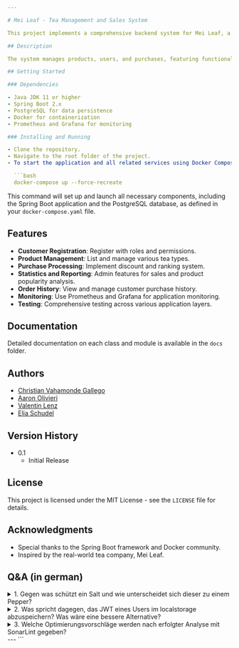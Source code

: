 ```yaml
---

# Mei Leaf - Tea Management and Sales System

This project implements a comprehensive backend system for Mei Leaf, a company specializing in various tea types and accessories, with a focus on integrating databases into web applications.

## Description

The system manages products, users, and purchases, featuring functionalities like customer registration, product listing, and purchase processing. It's designed for efficient operation and user engagement through a point and ranking system.

## Getting Started

### Dependencies

- Java JDK 11 or higher
- Spring Boot 2.x
- PostgreSQL for data persistence
- Docker for containerization
- Prometheus and Grafana for monitoring

### Installing and Running

- Clone the repository.
- Navigate to the root folder of the project.
- To start the application and all related services using Docker Compose, open a terminal in the project root and run:

  ```bash
  docker-compose up --force-recreate
  ```

This command will set up and launch all necessary components, including the Spring Boot application and the PostgreSQL database, as defined in your `docker-compose.yaml` file.

## Features

- **Customer Registration**: Register with roles and permissions.
- **Product Management**: List and manage various tea types.
- **Purchase Processing**: Implement discount and ranking system.
- **Statistics and Reporting**: Admin features for sales and product popularity analysis.
- **Order History**: View and manage customer purchase history.
- **Monitoring**: Use Prometheus and Grafana for application monitoring.
- **Testing**: Comprehensive testing across various application layers.

## Documentation

Detailed documentation on each class and module is available in the `docs` folder.

## Authors

- [Christian Vahamonde Gallego](https://github.com/Mambolulu)
- [Aaron Olivieri](https://github.com/aOlivieri94)
- [Valentin Lenz](https://github.com/VLenzers)
- [Elia Schudel](https://github.com/EliaSchudel)

## Version History

- 0.1
    - Initial Release

## License

This project is licensed under the MIT License - see the `LICENSE` file for details.

## Acknowledgments

- Special thanks to the Spring Boot framework and Docker community.
- Inspired by the real-world tea company, Mei Leaf.

## Q&A (in german)
<details>
<summary>1. Gegen was schützt ein Salt und wie unterscheidet sich dieser zu einem Pepper?</summary>

**Antwort:**

Ein **Salt** und ein **Pepper** sind beides Techniken, die in Verbindung mit Passwort-Hashing verwendet werden, um die Sicherheit von Passwörtern zu erhöhen. Sie dienen jedoch unterschiedlichen Zwecken und haben unterschiedliche Verwendungszwecke:

**Salt:**

- **Schutz vor Rainbow Tables:** Ein Salt (Salz) ist eine zufällige Zeichenfolge, die zu einem Passwort hinzugefügt wird, bevor es gehasht wird. Das Ergebnis des Hashing-Vorgangs enthält sowohl das ursprüngliche Passwort als auch das Salt. Dies verhindert effektiv, dass Angreifer vorberechnete Rainbow Tables verwenden, um Passwörter zu knacken.

- **Einzigartigkeit:** Für jeden Benutzer wird normalerweise ein eindeutiges Salt erstellt und mit seinem Passwort kombiniert. Dadurch wird sichergestellt, dass selbst Benutzer mit denselben Passwörtern unterschiedliche gehashte Werte haben, da das Salt unterschiedlich ist.

- **Speicherung:** Das Salt wird normalerweise zusammen mit dem gehashten Passwort in der Datenbank gespeichert.

**Pepper:**

- **Zusätzliche Sicherheitsschicht:** Ein Pepper ist ein zufälliger Wert, der dem Passwort vor dem Hashing hinzugefügt wird, ähnlich wie ein Salt. Der entscheidende Unterschied besteht darin, dass der Pepper nicht in der Datenbank gespeichert wird. Stattdessen wird er sicher an einem anderen Ort (z. B. in einer Konfigurationsdatei) aufbewahrt, der nicht direkt mit der Datenbank in Verbindung steht.

- **Schutz vor Datenbankkompromittierung:** Der Pepper bietet zusätzlichen Schutz, da ein Angreifer, der Zugriff auf die Datenbank erhält, nicht in der Lage ist, Passwörter zu knacken, ohne auch den Pepper zu kennen. Selbst wenn die Passwort-Hashes und Salts kompromittiert werden, ist der Pepper erforderlich, um die Passwörter zu rekonstruieren.

- **Erhöhte Sicherheit:** Der Pepper ist im Wesentlichen ein Geheimnis, das die Sicherheit des Passwort-Hashing-Verfahrens erhöht.

Zusammengefasst schützt ein Salt vor Rainbow-Tables und stellt sicher, dass gehashte Passwörter einzigartig sind, während ein Pepper eine zusätzliche Sicherheitsebene bietet, um selbst bei einem Datenbankkompromiss die Passwörter zu schützen. Die Verwendung von Salt und Pepper in Kombination kann dazu beitragen, die Sicherheit von Passwort-Hashing-Verfahren erheblich zu erhöhen.

</details>

<details>
<summary>2. Was spricht dagegen, das JWT eines Users im localstorage abzuspeichern? Was wäre eine bessere Alternative?</summary>

**Antwort:**

Das Speichern des JWT (JSON Web Token) eines Benutzers im `localstorage` kann Sicherheitsprobleme aufwerfen. Hier sind einige Gründe, warum dies problematisch sein kann, und eine bessere Alternative:

**Probleme beim Speichern im localstorage:**

1. **Anfällig für XSS-Angriffe:** Wenn Ihre Anwendung anfällig für Cross-Site Scripting (XSS) ist, können Angreifer das `localstorage` ausnutzen, um Zugriff auf das JWT eines Benutzers zu erhalten.

2. **Kein Schutz vor CSRF-Angriffen:** Das `localstorage` wird standardmäßig nicht vor Cross-Site Request Forgery (CSRF)-Angriffen geschützt. Ein Angreifer kann eine Seite erstellen, die eine Anfrage an Ihre Anwendung sendet, ohne dass der Benutzer es merkt, da das JWT im `localstorage` gespeichert ist.

3. **Kein Ablaufzeitmanagement:** Das `localstorage` speichert Daten dauerhaft im Browser des Benutzers. Wenn das JWT keine Ablaufzeitverwaltung hat, könnte ein abgelaufenes JWT im `localstorage` verbleiben und zu Authentifizierungsfehlern führen.

**Bessere Alternative:**

Eine sicherere Alternative ist die Verwendung von HttpOnly-Cookies für die Speicherung des JWT. Hier sind die Vorteile:

1. **Sicherheit:** HttpOnly-Cookies können nicht über JavaScript zugegriffen werden, wodurch sie vor XSS-Angriffen geschützt sind.

2. **CSRF-Schutz:** Cookies sind standardmäßig vor CSRF-Angriffen geschützt, wenn Sie die richtigen Sicherheitsvorkehrungen treffen.

3. **Ablaufzeitmanagement:** Sie können Cookies mit einer Ablaufzeit versehen, um sicherzustellen, dass abgelaufene JWTs automatisch entfernt werden.

4. **Same-Site-Attribut:** Durch Festlegen des Same-Site-Attributs können Sie Cookies vor Cross-Site Request Forgery (CSRF)-Angriffen schützen.

Insgesamt ist die Verwendung von HttpOnly-Cookies eine sicherere und empfohlene Methode zur Speicherung von JWTs und anderen sensiblen Daten, die für die Authentifizierung verwendet werden.
</details>

<details>
<summary>3. Welche Optimierungsvorschläge werden nach erfolgter Analyse mit SonarLint gegeben?</summary>

**Antwort:**

Nach der Analyse mit SonarLint werden je nach Code-Qualität und -Struktur verschiedene Optimierungsvorschläge gemacht. Einige der häufigen Vorschläge sind:

1. **Code Refactoring:** Dies umfasst Verbesserungen in der Code-Struktur, Vereinfachung von komplexem Code und Entfernen unnötiger Abhängigkeiten.

2. **Performance-Optimierung:** Identifizierung von ineffizienten Code-Segmenten, die die Leistung beeinträchtigen könnten.

3. **Sicherheitslücken beheben:** Aufdecken von Sicherheitslücken und Vorschläge zur Absicherung des Codes.

4. **Verbesserung der Lesbarkeit:** Vorschläge zur besseren Dokumentation des Codes, Kommentare oder Benennung von Variablen und Methoden für eine bessere Verständlichkeit.

5. **Best Practices:** Anpassungen an allgemeine Best Practices und Konventionen für den Code-Stil und die Implementierung.

Es ist wichtig zu beachten, dass die Vorschläge von SonarLint variieren können, je nach Konfiguration, Regelset und den spezifischen Code-Praktiken in Ihrem Projekt.
</details>
---
```

